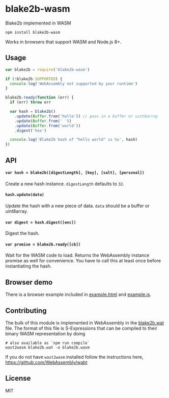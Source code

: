 # blake2b-wasm

Blake2b implemented in WASM

```
npm install blake2b-wasm
```

Works in browsers that support WASM and Node.js 8+.

## Usage

``` js
var blake2b = require('blake2b-wasm')

if (!blake2b.SUPPORTED) {
  console.log('WebAssembly not supported by your runtime')
}

blake2b.ready(function (err) {
  if (err) throw err

  var hash = blake2b()
    .update(Buffer.from('hello')) // pass in a buffer or uint8array
    .update(Buffer.from(' '))
    .update(Buffer.from('world'))
    .digest('hex')

  console.log('Blake2b hash of "hello world" is %s', hash)
})
```

## API

#### `var hash = blake2b([digestLength], [key], [salt], [personal])`

Create a new hash instance. `digestLength` defaults to `32`.

#### `hash.update(data)`

Update the hash with a new piece of data. `data` should be a buffer or uint8array.

#### `var digest = hash.digest([enc])`

Digest the hash.

#### `var promise = blake2b.ready([cb])`

Wait for the WASM code to load. Returns the WebAssembly instance promise as well for convenience.
You have to call this at least once before instantiating the hash.

## Browser demo

There is a browser example included in [example.html](example.html) and [example.js](example.js).

## Contributing

The bulk of this module is implemented in WebAssembly in the [blake2b.wat](blake2b.wat) file.
The format of this file is S-Expressions that can be compiled to their binary WASM representation by doing

```
# also available as `npm run compile`
wast2wasm blake2b.wat -o blake2b.wasm
```

If you do not have `wast2wasm` installed follow the instructions here, https://github.com/WebAssembly/wabt

## License

MIT
